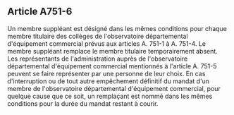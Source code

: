 Article A751-6
----
Un membre suppléant est désigné dans les mêmes conditions pour chaque membre
titulaire des collèges de l'observatoire départemental d'équipement commercial
prévus aux articles A. 751-1 à A. 751-4. Le membre suppléant remplace le membre
titulaire temporairement absent. Les représentants de l'administration auprès de
l'observatoire départemental d'équipement commercial mentionnés à l'article A.
751-5 peuvent se faire représenter par une personne de leur choix. En cas
d'interruption ou de tout autre empêchement définitif du mandat d'un membre de
l'observatoire départemental d'équipement commercial, pour quelque cause que ce
soit, un remplaçant est nommé dans les mêmes conditions pour la durée du mandat
restant à courir.

